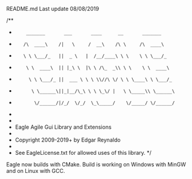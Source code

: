 README.md
Last update 08/08/2019

/**
 *         _______       ___       ____      __       _______
 *        /\  ____\    /|   \     /  __\    /\ \     /\  ____\
 *        \ \ \___/_   ||  _ \   |  /__/____\ \ \    \ \ \___/_
 *         \ \  ____\  || |_\ \  |\ \ /\_  _\\ \ \    \ \  ____\
 *          \ \ \___/_ ||  ___ \ \ \ \\//\ \/ \ \ \____\ \ \___/_
 *           \ \______\||_|__/\_\ \ \ \_\/ |   \ \_____\\ \______\
 *            \/______/|/_/  \/_/  \_\_____/    \/_____/ \/______/
 *
 *
 *    Eagle Agile Gui Library and Extensions
 *
 *    Copyright 2009-2019+ by Edgar Reynaldo
 *
 *    See EagleLicense.txt for allowed uses of this library.
 */

Eagle now builds with CMake. Build is working on Windows with MinGW and on Linux with GCC.






